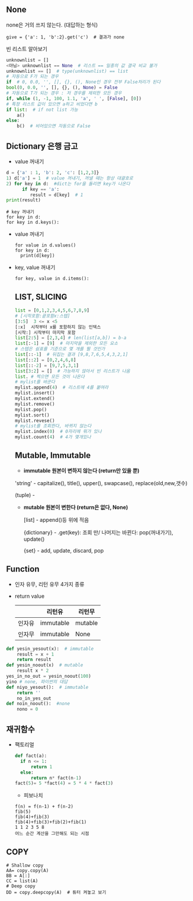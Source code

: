## None

none은 거의 쓰지 않는다. (대답하는 형식)

```
give = {'a': 1, 'b':2}.get('c')  # 결과가 none
```

빈 리스트 알아보기

```python
unknownlist = []
<아님> unknownlist == None  # 리스트 == 일종의 값 결국 비교 불가
unknownlist == []  # type(unknownlist) == list
# 자동으로 F가 되는 경우
if  # 0, 0.0, '', [], {}, (), None인 경우 전부 False처리가 된다 
bool(0, 0.0, '', [], {}, (), None) = False
# 자동으로 T가 되는 경우 : 저 경우를 제외한 모든 경우
if, while (1, -1, 100, 1.1, 'a', ' ', [False], [0])
# 특정 리스트 값이 있으면 a하고 비었다면 b
if list:  # if not list 가능
    a()
else:
    b()  # 비어있으면 자동으로 False
```

## Dictionary 은행 금고

* value 꺼내기

```python
d = {'a' : 1, 'b': 2, 'c': [1,2,3]}
1) d['a'] = 1  # value 꺼내기, 꺼낼 때는 항상 대괄호로
2) for key in d:  #dict는 for을 돌리면 key가 나온다
      if key == 'a':
         result = d[key]  # 1
print(result)
```

```
# key 꺼내기
for key in d:
for key in d.keys():
```

- value 꺼내기

  ```
  for value in d.values()
  for key in d:
  	print(d[key])
  ```

- key, value 꺼내기

  ```
  for key, value in d.items():
  ```

  ## LIST, SLICING

  ```python
  list = [0,1,2,3,4,5,6,7,8,9]
  # [시작포함:끝포함x:스텝]
  [3:5]  3 <= x <5
  [:x]  시작부터 x를 포함하지 않는 인덱스
  [시작:] 시작부터 마지막 포함
  list[2:5] = [2,3,4] # len(list[a,b]) = b-a
  list[:-1] = [9]  # 마지막을 제외한 모든 요소
  # 스텝은 쉼표를 기준으로 몇 개를 뛸 것인가
  list[::-1]  # 뒤집는 결과 [9,8,7,6,5,4,3,2,1]
  list[::2] = [0,2,4,6,8]
  list[::-2] = [9,7,5,3,1]
  list[3:2] = []  # 가능하지 않아서 빈 리스트가 나옴
  list. # 찍으면 모든 것이 나온다
  # mylist를 바꾼다
  mylist.append(4)  # 리스트에 4를 붙여라
  mylist.insert()
  mylist.extend()
  mylist.remove()
  mylist.pop()
  mylist.sort()
  mylist.revese()
  # mylist를 조회한다, 바뀌지 않는다
  mylist.index(0)  # 0자리에 뭐가 있나
  mylist.count(4)  # 4가 몇개있나
  ```

  ## Mutable, Immutable

  - **immutable 원본이 변하지 않는다 (return만 있을 뿐)**

  'string'  - capitalize(), title(), upper(), swapcase(), replace(old,new,갯수)

  (tuple) - 

  - **mutable 원본이 변한다 (return은 없다, None)**

    [list] - append()등 위에 적음

    {dictionary} - .get(key): 조회 만/ 나머지는 바뀐다: pop(꺼내가기), update()

    {set} - add, update, discard, pop



## Function

- 인자 유무, 리턴 유무 4가지 종류

- return value

  |        | 리턴유    | 리턴무  |
  | ------ | --------- | ------- |
  | 인자유 | immutable | mutable |
  | 인자무 | immutable | None    |

  

```python
def yesin_yesout(x):  # immutable
	result = x + 1
	return result
def yesin_noout(x)  # mutable
	result x * 2
yes_in_no_out = yesin_noout(100)
yino # none, 파이썬의 대답
def niyo_yesout():  # immutable
	return ''
	no_in_yes_out
def noin_noout():  #none 
	nono = 0
```

## 재귀함수

- 팩토리얼

  ```python
  def fact(a):
  	if n <= 1:
  		return 1
  	else:
  		return n* fact(n-1)
  fact(5)= 5 *fact(4) = 5 * 4 * fact(3)
  ```

  - 피보나치

  ```
  f(n) = f(n-1) + f(n-2)
  fib(5)
  fib(4)+fib(3)
  fib(4)+fib(3)+fib(2)+fib(1)
  1 1 2 3 5 8
  어느 순간 계산을 그만해도 되는 시점
  ```

  

## COPY

```
# Shallow copy
AA= copy.copy(A)
BB = A[:]
CC = list(A)
# Deep copy
DD = copy.deepcopy(A)  # 튜터 켜놓고 보기
```

